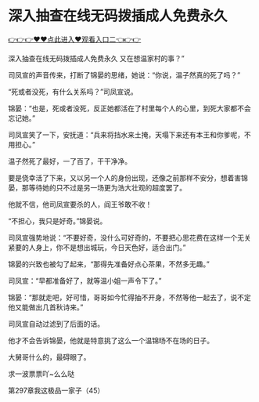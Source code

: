 # 深入抽查在线无码拨插成人免费永久

 <a href="http://www.baidu.com/link?url=XaDzi4lrlBsIf7hc43pQAeEvE68KnODCy8r9yapmf0G&wd=&eqid=c54cd89e006c3be70000000466c61f85">👉👉👉♥♥点此进入♥观看入口二👈👉👉</a>

深入抽查在线无码拨插成人免费永久
又在想温家村的事？”

司凤宣的声音传来，打断了锦晏的思绪，她说：“你说，温子然真的死了吗？”

“死或者没死，有什么关系吗？”司凤宣说。

锦晏：“也是，死或者没死，反正她都活在了村里每个人的心里，到死大家都不会忘记她。”

司凤宣笑了一下，安抚道：“兵来将挡水来土掩，天塌下来还有本王和你爹呢，不用担心。”

温子然死了最好，一了百了，干干净净。

要是侥幸活了下来，又以另一个人的身份出现，还像之前那样不安分，想着害锦晏，那等待她的只不过是另一场更为浩大壮观的超度罢了。

他就不信，他司凤宣要杀的人，阎王爷敢不收！

“不担心，我只是好奇。”锦晏说。

司凤宣强势地说：“不要好奇，没什么可好奇的，不要把心思花费在这样一个无关紧要的人身上，你不是想出城玩，今日天色好，适合出门。”

锦晏的兴致也被勾了起来，“那得先准备好点心茶果，不然多无趣。”

司凤宣：“早都准备好了，就等温小姐一声令下了。”

锦晏：“那就走吧，好可惜，哥哥如今忙得抽不开身，不然等他一起去了，说不定他又能做出几首秋诗来。”

司凤宣自动过滤到了后面的话。

他才不会告诉锦晏，他就是特意挑了这么一个温锦旸不在场的日子。

大舅哥什么的，最碍眼了。

求一波票票吖~么么哒

第297章我这极品一家子（45）
